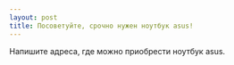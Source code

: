 ```yaml
---
layout: post 
title: Посоветуйте, срочно нужен ноутбук asus! 
--- 
```

Напишите адреса, где можно приобрести ноутбук asus.